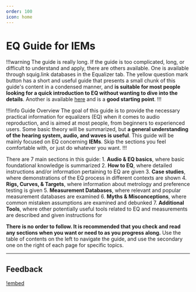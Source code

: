 ```yaml
---
order: 100
icon: home
---
```

# EQ Guide for IEMs

!!!warning The guide is really long.
If the guide is too complicated, long, or difficult to understand and apply, there are others available.
One is available through squig.link databases in the Equalizer tab. The yellow question mark button has a short and useful guide that presents a small chunk of this guide's content in a condensed manner, and **is suitable for most people looking for a quick introduction to EQ without wanting to dive into the details**.
Another is available [here](https://docs.google.com/document/u/0/d/1v4fwy0fW8iXE8O69IjZZ634cIoCwfPDYVnBjJxuT43Y/edit) and is a **good starting point**.
!!!

!!!info Guide Overview
The goal of this guide is to provide the necessary practical information for equalizers (EQ) when it comes to audio reproduction, and is aimed at most people, from beginners to experienced users. Some basic theory will be summarized, but **a general understanding of the hearing system, audio, and waves is useful**.
This guide will be mainly focused on EQ concerning **IEMs**. Skip the sections you feel comfortable with, or just do whatever you want.
!!!

There are 7 main sections in this guide: 
	1. **Audio & EQ basics**, where basic foundational knowledge is summarized
	2. **How to EQ**, where detailed instructions and/or information pertaining to EQ are given 
	3. **Case studies**, where demonstrations of the EQ process in different contexts are shown 
	4. **Rigs, Curves, & Targets**, where information about metrology and preference testing is given
 	5. **Measurement Databases**, where relevant and popular measurement databases are examined
  	6. **Myths & Misconceptions**, where common mistaken assumptions are examined and debunked
   	7. **Additional Tools**, where other potentially useful tools related to EQ and measurements are described and given instructions for 

**There is no order to follow. It is recommended that you check and read any sections when you want or need to as you progress along.**
Use the table of contents on the left to navigate the guide, and use the secondary one on the right of each page for specific topics.

***
## Feedback

[!embed](https://cryptpad.fr/form/#/2/form/view/-M79g+mftcUBI8mNon6aoMxy1RvdPr3lksbrifl+jNg/embed/)
